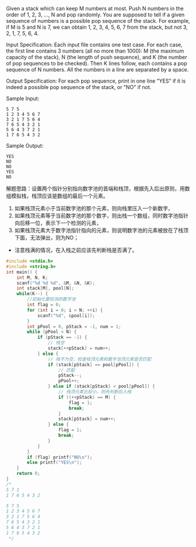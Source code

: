 Given a stack which can keep M numbers at most. Push N numbers in the order of 1, 2, 3, ..., N and pop randomly. 
You are supposed to tell if a given sequence of numbers is a possible pop sequence of the stack. 
For example, if M is 5 and N is 7, we can obtain 1, 2, 3, 4, 5, 6, 7 from the stack, but not 3, 2, 1, 7, 5, 6, 4.

Input Specification:
Each input file contains one test case. For each case, the first line contains 3 numbers (all no more than 1000): 
M (the maximum capacity of the stack), N (the length of push sequence), and K (the number of pop sequences to be checked). 
Then K lines follow, each contains a pop sequence of N numbers. All the numbers in a line are separated by a space.

Output Specification:
For each pop sequence, print in one line "YES" if it is indeed a possible pop sequence of the stack, or "NO" if not.

Sample Input:
```
5 7 5
1 2 3 4 5 6 7
3 2 1 7 5 6 4
7 6 5 4 3 2 1
5 6 4 3 7 2 1
1 7 6 5 4 3 2
```
Sample Output:
```
YES
NO
NO
YES
NO
```
解题思路：设置两个指针分别指向数字池的首端和栈顶，根据先入后出原则，用数组模拟栈，栈顶应该是数组的最后一个元素。
1. 如果栈顶元素小于当前数字池的那个元素，则向栈里压入一个新数字，
2. 如果栈顶元素等于当前数字池的那个数字，则出栈一个数组，同时数字池指针向后移一位，表示下一个检测的元素，
3. 如果栈顶元素大于数字池指针指向的元素，则说明数字池的元素被放在了栈顶下面，无法弹出，则为NO；
- 注意栈满的情况，在入栈之前应该先判断栈是否满了。
```c++
#include <stdio.h>
#include <string.h>
int main() {
    int M, N, K;
    scanf("%d %d %d", &M, &N, &K);
    int stack[M], pool[N];
    while(K--) {
        //初始化要检测的数字池
        int flag = 0;
        for (int i = 0; i < N; ++i) {
            scanf("%d", &pool[i]);
        }
        int pPool = 0, pStack = -1, num = 1;
        while (pPool < N) {
            if (pStack == -1) {
                // 栈空
                stack[++pStack] = num++;
            } else {
                // 栈不为空，检查栈顶元素和数字池顶元素是否匹配
                if (stack[pStack] == pool[pPool]) {
                    // 匹配
                    pStack--;
                    pPool++;
                } else if (stack[pStack] < pool[pPool]) {
                    // 栈顶元素比较小，则先判断后入栈
                    if ((++pStack) == M) {
                        flag = 1;
                        break;
                    }
                    stack[pStack] = num++;
                } else {
                    flag = 1;
                    break;
                }
            }
        }
        if (flag) printf("NO\n");
        else printf("YES\n");
    }
    return 0;
}
/*
5 7 1
1 7 6 5 4 3 2

5 7 5
1 2 3 4 5 6 7
3 2 1 7 5 6 4
7 6 5 4 3 2 1
5 6 4 3 7 2 1
1 7 6 5 4 3 2
 */

```
